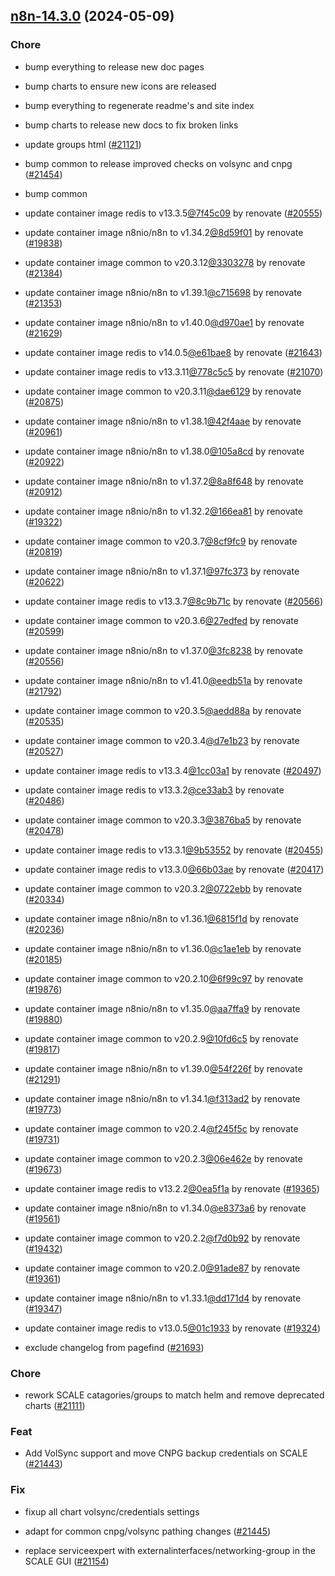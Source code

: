 

## [n8n-14.3.0](https://github.com/truecharts/charts/compare/n8n-13.8.0...n8n-14.3.0) (2024-05-09)

### Chore



- bump everything to release new doc pages

- bump charts to ensure new icons are released

- bump everything to regenerate readme's and site index

- bump charts to release new docs to fix broken links

- update groups html ([#21121](https://github.com/truecharts/charts/issues/21121))

- bump common to release improved checks on volsync and cnpg ([#21454](https://github.com/truecharts/charts/issues/21454))

- bump common

- update container image redis to v13.3.5[@7f45c09](https://github.com/7f45c09) by renovate ([#20555](https://github.com/truecharts/charts/issues/20555))

- update container image n8nio/n8n to v1.34.2[@8d59f01](https://github.com/8d59f01) by renovate ([#19838](https://github.com/truecharts/charts/issues/19838))

- update container image common to v20.3.12[@3303278](https://github.com/3303278) by renovate ([#21384](https://github.com/truecharts/charts/issues/21384))

- update container image n8nio/n8n to v1.39.1[@c715698](https://github.com/c715698) by renovate ([#21353](https://github.com/truecharts/charts/issues/21353))

- update container image n8nio/n8n to v1.40.0[@d970ae1](https://github.com/d970ae1) by renovate ([#21629](https://github.com/truecharts/charts/issues/21629))

- update container image redis to v14.0.5[@e61bae8](https://github.com/e61bae8) by renovate ([#21643](https://github.com/truecharts/charts/issues/21643))

- update container image redis to v13.3.11[@778c5c5](https://github.com/778c5c5) by renovate ([#21070](https://github.com/truecharts/charts/issues/21070))

- update container image common to v20.3.11[@dae6129](https://github.com/dae6129) by renovate ([#20875](https://github.com/truecharts/charts/issues/20875))

- update container image n8nio/n8n to v1.38.1[@42f4aae](https://github.com/42f4aae) by renovate ([#20961](https://github.com/truecharts/charts/issues/20961))

- update container image n8nio/n8n to v1.38.0[@105a8cd](https://github.com/105a8cd) by renovate ([#20922](https://github.com/truecharts/charts/issues/20922))

- update container image n8nio/n8n to v1.37.2[@8a8f648](https://github.com/8a8f648) by renovate ([#20912](https://github.com/truecharts/charts/issues/20912))

- update container image n8nio/n8n to v1.32.2[@166ea81](https://github.com/166ea81) by renovate ([#19322](https://github.com/truecharts/charts/issues/19322))

- update container image common to v20.3.7[@8cf9fc9](https://github.com/8cf9fc9) by renovate ([#20819](https://github.com/truecharts/charts/issues/20819))

- update container image n8nio/n8n to v1.37.1[@97fc373](https://github.com/97fc373) by renovate ([#20622](https://github.com/truecharts/charts/issues/20622))

- update container image redis to v13.3.7[@8c9b71c](https://github.com/8c9b71c) by renovate ([#20566](https://github.com/truecharts/charts/issues/20566))

- update container image common to v20.3.6[@27edfed](https://github.com/27edfed) by renovate ([#20599](https://github.com/truecharts/charts/issues/20599))

- update container image n8nio/n8n to v1.37.0[@3fc8238](https://github.com/3fc8238) by renovate ([#20556](https://github.com/truecharts/charts/issues/20556))

- update container image n8nio/n8n to v1.41.0[@eedb51a](https://github.com/eedb51a) by renovate ([#21792](https://github.com/truecharts/charts/issues/21792))

- update container image common to v20.3.5[@aedd88a](https://github.com/aedd88a) by renovate ([#20535](https://github.com/truecharts/charts/issues/20535))

- update container image common to v20.3.4[@d7e1b23](https://github.com/d7e1b23) by renovate ([#20527](https://github.com/truecharts/charts/issues/20527))

- update container image redis to v13.3.4[@1cc03a1](https://github.com/1cc03a1) by renovate ([#20497](https://github.com/truecharts/charts/issues/20497))

- update container image redis to v13.3.2[@ce33ab3](https://github.com/ce33ab3) by renovate ([#20486](https://github.com/truecharts/charts/issues/20486))

- update container image common to v20.3.3[@3876ba5](https://github.com/3876ba5) by renovate ([#20478](https://github.com/truecharts/charts/issues/20478))

- update container image redis to v13.3.1[@9b53552](https://github.com/9b53552) by renovate ([#20455](https://github.com/truecharts/charts/issues/20455))

- update container image redis to v13.3.0[@66b03ae](https://github.com/66b03ae) by renovate ([#20417](https://github.com/truecharts/charts/issues/20417))

- update container image common to v20.3.2[@0722ebb](https://github.com/0722ebb) by renovate ([#20334](https://github.com/truecharts/charts/issues/20334))

- update container image n8nio/n8n to v1.36.1[@6815f1d](https://github.com/6815f1d) by renovate ([#20236](https://github.com/truecharts/charts/issues/20236))

- update container image n8nio/n8n to v1.36.0[@c1ae1eb](https://github.com/c1ae1eb) by renovate ([#20185](https://github.com/truecharts/charts/issues/20185))

- update container image common to v20.2.10[@6f99c97](https://github.com/6f99c97) by renovate ([#19876](https://github.com/truecharts/charts/issues/19876))

- update container image n8nio/n8n to v1.35.0[@aa7ffa9](https://github.com/aa7ffa9) by renovate ([#19880](https://github.com/truecharts/charts/issues/19880))

- update container image common to v20.2.9[@10fd6c5](https://github.com/10fd6c5) by renovate ([#19817](https://github.com/truecharts/charts/issues/19817))

- update container image n8nio/n8n to v1.39.0[@54f226f](https://github.com/54f226f) by renovate ([#21291](https://github.com/truecharts/charts/issues/21291))

- update container image n8nio/n8n to v1.34.1[@f313ad2](https://github.com/f313ad2) by renovate ([#19773](https://github.com/truecharts/charts/issues/19773))

- update container image common to v20.2.4[@f245f5c](https://github.com/f245f5c) by renovate ([#19731](https://github.com/truecharts/charts/issues/19731))

- update container image common to v20.2.3[@06e462e](https://github.com/06e462e) by renovate ([#19673](https://github.com/truecharts/charts/issues/19673))

- update container image redis to v13.2.2[@0ea5f1a](https://github.com/0ea5f1a) by renovate ([#19365](https://github.com/truecharts/charts/issues/19365))

- update container image n8nio/n8n to v1.34.0[@e8373a6](https://github.com/e8373a6) by renovate ([#19561](https://github.com/truecharts/charts/issues/19561))

- update container image common to v20.2.2[@f7d0b92](https://github.com/f7d0b92) by renovate ([#19432](https://github.com/truecharts/charts/issues/19432))

- update container image common to v20.2.0[@91ade87](https://github.com/91ade87) by renovate ([#19361](https://github.com/truecharts/charts/issues/19361))

- update container image n8nio/n8n to v1.33.1[@dd171d4](https://github.com/dd171d4) by renovate ([#19347](https://github.com/truecharts/charts/issues/19347))

- update container image redis to v13.0.5[@01c1933](https://github.com/01c1933) by renovate ([#19324](https://github.com/truecharts/charts/issues/19324))

- exclude changelog from pagefind ([#21693](https://github.com/truecharts/charts/issues/21693))

### Chore



- rework SCALE catagories/groups to match helm and remove deprecated charts ([#21111](https://github.com/truecharts/charts/issues/21111))

### Feat



- Add VolSync support and move CNPG backup credentials on SCALE ([#21443](https://github.com/truecharts/charts/issues/21443))

### Fix



- fixup all chart volsync/credentials settings

- adapt for common cnpg/volsync pathing changes ([#21445](https://github.com/truecharts/charts/issues/21445))

- replace serviceexpert with externalinterfaces/networking-group in the SCALE GUI ([#21154](https://github.com/truecharts/charts/issues/21154))